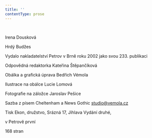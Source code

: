 ```yaml
---
title: ''
contentType: prose
---
```


 

Irena Dousková

Hrdý Budžes

Vydalo nakladatelství Petrov v Brně roku 2002 jako svou 233. publikaci

Odpovědná redaktorka Kateřina Štěpančíková

Obálka a grafická úprava Bedřich Vémola

Ilustrace na obálce Lucie Lomová

Fotografie na záložce Jaroslav Pešice

Sazba z písem Cheltenham a News Gothic [studio@vemola.cz](./resources/undefined)

Tisk Ekon, družstvo, Srázná 17, Jihlava Vydání druhé,

v Petrově první

168 stran

